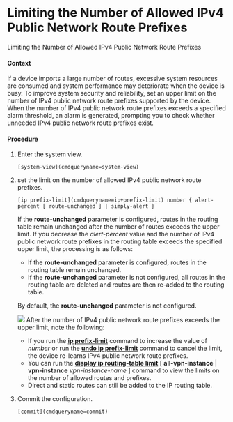 Limiting the Number of Allowed IPv4 Public Network Route Prefixes
=================================================================

Limiting the Number of Allowed IPv4 Public Network Route Prefixes

#### Context

If a device imports a large number of routes, excessive system resources are consumed and system performance may deteriorate when the device is busy. To improve system security and reliability, set an upper limit on the number of IPv4 public network route prefixes supported by the device. When the number of IPv4 public network route prefixes exceeds a specified alarm threshold, an alarm is generated, prompting you to check whether unneeded IPv4 public network route prefixes exist.


#### Procedure

1. Enter the system view.
   
   
   ```
   [system-view](cmdqueryname=system-view)
   ```
2. set the limit on the number of allowed IPv4 public network route prefixes.
   
   
   ```
   [ip prefix-limit](cmdqueryname=ip+prefix-limit) number { alert-percent [ route-unchanged ] | simply-alert }
   ```
   
   
   If the **route-unchanged** parameter is configured, routes in the routing table remain unchanged after the number of routes exceeds the upper limit. If you decrease the *alert-percent* value and the number of IPv4 public network route prefixes in the routing table exceeds the specified upper limit, the processing is as follows:
   * If the **route-unchanged** parameter is configured, routes in the routing table remain unchanged.
   * If the **route-unchanged** parameter is not configured, all routes in the routing table are deleted and routes are then re-added to the routing table.
   
   By default, the **route-unchanged** parameter is not configured.
   
   ![](public_sys-resources/note_3.0-en-us.png) After the number of IPv4 public network route prefixes exceeds the upper limit, note the following:
   * If you run the [**ip prefix-limit**](cmdqueryname=ip+prefix-limit) command to increase the value of *number* or run the [**undo ip prefix-limit**](cmdqueryname=undo+ip+prefix-limit) command to cancel the limit, the device re-learns IPv4 public network route prefixes.
   * You can run the [**display ip routing-table limit**](cmdqueryname=display+ip+routing-table+limit) [ **all-vpn-instance** | **vpn-instance** *vpn-instance-name* ] command to view the limits on the number of allowed routes and prefixes.
   * Direct and static routes can still be added to the IP routing table.
3. Commit the configuration.
   
   
   ```
   [commit](cmdqueryname=commit)
   ```
